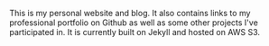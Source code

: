 This is my personal website and blog. It also contains links to my professional portfolio on Github as well as some other projects I've participated in.
It is currently built on Jekyll and hosted on AWS S3.
